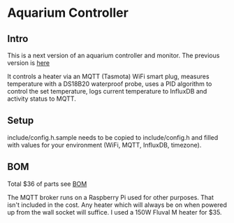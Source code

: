 # Aquarium Controller

## Intro

This is a next version of an aquarium controller and monitor.  The previous version is [here](https://github.com/clarsen/aquarium-heater)

It controls a heater via an MQTT (Tasmota) WiFi smart plug, measures temperature with a DS18B20 waterproof probe, uses a PID algorithm to control the set temperature, logs current temperature to InfluxDB and activity status to MQTT.

## Setup

include/config.h.sample needs to be copied to include/config.h and filled with values for your environment (WiFi, MQTT, InfluxDB, timezone).

## BOM

Total $36 of parts see [BOM](aquarium-controller-simple-pricing.csv)

The MQTT broker runs on a Raspberry Pi used for other purposes.  That isn't included in the cost.  Any heater which will always be on when powered up from the wall socket will suffice.  I used a 150W Fluval M heater for $35.

